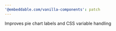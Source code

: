 ```yaml
---
'@embeddable.com/vanilla-components': patch
---
```


Improves pie chart labels and CSS variable handling
